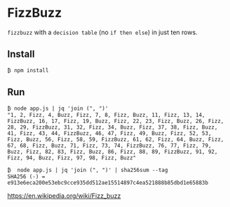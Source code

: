 # FizzBuzz

`fizzbuzz` with a `decision table` (no `if then else`) in just ten rows.

## Install
```shell
₿ npm install
```

## Run
```shell
₿ node app.js | jq 'join (", ")'
"1, 2, Fizz, 4, Buzz, Fizz, 7, 8, Fizz, Buzz, 11, Fizz, 13, 14, FizzBuzz, 16, 17, Fizz, 19, Buzz, Fizz, 22, 23, Fizz, Buzz, 26, Fizz, 28, 29, FizzBuzz, 31, 32, Fizz, 34, Buzz, Fizz, 37, 38, Fizz, Buzz, 41, Fizz, 43, 44, FizzBuzz, 46, 47, Fizz, 49, Buzz, Fizz, 52, 53, Fizz, Buzz, 56, Fizz, 58, 59, FizzBuzz, 61, 62, Fizz, 64, Buzz, Fizz, 67, 68, Fizz, Buzz, 71, Fizz, 73, 74, FizzBuzz, 76, 77, Fizz, 79, Buzz, Fizz, 82, 83, Fizz, Buzz, 86, Fizz, 88, 89, FizzBuzz, 91, 92, Fizz, 94, Buzz, Fizz, 97, 98, Fizz, Buzz"

₿  node app.js | jq 'join (", ")' | sha256sum --tag
SHA256 (-) = e913e6eca200e53ebc9cce935dd512ae15514897c4ea521888b85dbd1e65883b
```

https://en.wikipedia.org/wiki/Fizz_buzz

